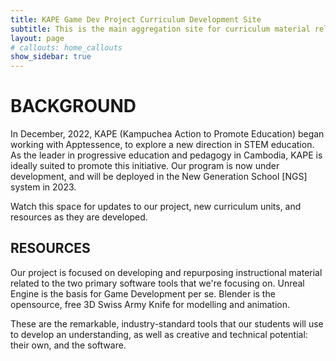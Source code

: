 ```yaml
---
title: KAPE Game Dev Project Curriculum Development Site
subtitle: This is the main aggregation site for curriculum material related to the KAPE Game Dev Project.
layout: page
# callouts: home_callouts
show_sidebar: true
---
```


# BACKGROUND

In December, 2022, KAPE (Kampuchea Action to Promote Education) began working with Apptessence, to explore a new direction in STEM education. As the leader in progressive education and pedagogy in Cambodia, KAPE is ideally suited to promote this initiative. Our program is now under development, and will be deployed in the New Generation School [NGS] system in 2023.

Watch this space for updates to our project, new curriculum units, and resources as they are developed.

## RESOURCES

Our project is focused on developing and repurposing instructional material related to the two primary software tools that we're focusing on. Unreal Engine is the basis for Game Development per se. Blender is the opensource, free 3D Swiss Army Knife for modelling and animation.

These are the remarkable, industry-standard tools that our students will use to develop an understanding, as well as creative and technical potential: their own, and the software. 


